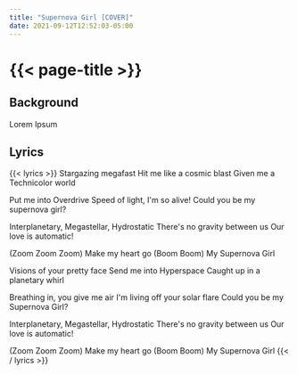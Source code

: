 ```yaml
---
title: "Supernova Girl [COVER]"
date: 2021-09-12T12:52:03-05:00
---
```

# {{< page-title >}}

## Background
Lorem Ipsum

## Lyrics
{{< lyrics >}}
Stargazing megafast
Hit me like a cosmic blast
Given me a Technicolor world

Put me into Overdrive
Speed of light, I'm so alive!
Could you be my supernova girl?

Interplanetary, Megastellar, Hydrostatic
There's no gravity between us
Our love is automatic!

(Zoom Zoom Zoom) Make my heart go
(Boom Boom) My Supernova Girl

Visions of your pretty face
Send me into Hyperspace
Caught up in a planetary whirl

Breathing in, you give me air
I'm living off your solar flare
Could you be my Supernova Girl?

Interplanetary, Megastellar, Hydrostatic
There's no gravity between us
Our love is automatic!

(Zoom Zoom Zoom) Make my heart go
(Boom Boom) My Supernova Girl
{{< / lyrics >}}
